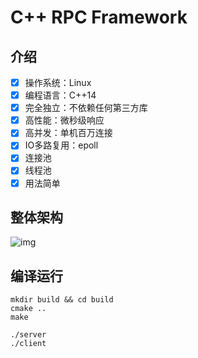 # C++ RPC Framework


## 介绍
- [x] 操作系统：Linux
- [x] 编程语言：C++14
- [x] 完全独立：不依赖任何第三方库
- [x] 高性能：微秒级响应
- [x] 高并发：单机百万连接
- [x] IO多路复用：epoll
- [x] 连接池
- [x] 线程池
- [x] 用法简单

## 整体架构
![img]("./assets/1.png")

## 编译运行
```
mkdir build && cd build
cmake ..
make

./server
./client
```
